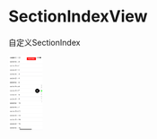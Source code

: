 # SectionIndexView

自定义SectionIndex

<img src="https://github.com/SupportURLHH/FQYSectionIndexView/blob/master/ScreenShot/example.png" alt="example" style="zoom: 13%;" />

